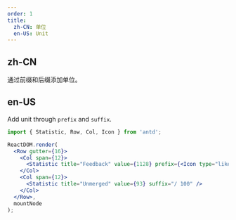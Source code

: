 ```yaml
---
order: 1
title:
  zh-CN: 单位
  en-US: Unit
---
```


## zh-CN

通过前缀和后缀添加单位。

## en-US

Add unit through `prefix` and `suffix`.

```jsx
import { Statistic, Row, Col, Icon } from 'antd';

ReactDOM.render(
  <Row gutter={16}>
    <Col span={12}>
      <Statistic title="Feedback" value={1128} prefix={<Icon type="like" />} />
    </Col>
    <Col span={12}>
      <Statistic title="Unmerged" value={93} suffix="/ 100" />
    </Col>
  </Row>,
  mountNode
);
```
